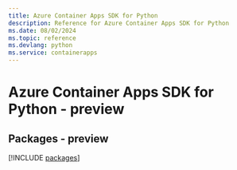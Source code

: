 ```yaml
---
title: Azure Container Apps SDK for Python
description: Reference for Azure Container Apps SDK for Python
ms.date: 08/02/2024
ms.topic: reference
ms.devlang: python
ms.service: containerapps
---
```

# Azure Container Apps SDK for Python - preview
## Packages - preview
[!INCLUDE [packages](container-apps-index.md)]